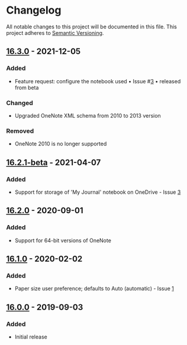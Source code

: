 # Changelog

All notable changes to this project will be documented in this file.
This project adheres to [Semantic Versioning](https://semver.org/).

## [16.3.0] - 2021-12-05

### Added

- Feature request: configure the notebook used &bull; Issue \#[3] &bull; released from beta

### Changed

- Upgraded OneNote XML schema from 2010 to 2013 version

### Removed

- OneNote 2010 is no longer supported

## [16.2.1-beta] - 2021-04-07

### Added

- Support for storage of 'My Journal' notebook on OneDrive - Issue [3]

[3]:https://github.com/atrenton/MyJournal.Notebook/issues/3

## [16.2.0] - 2020-09-01

### Added

- Support for 64-bit versions of OneNote

## [16.1.0] - 2020-02-02

### Added

- Paper size user preference; defaults to Auto (automatic) - Issue [1]

[1]:https://github.com/atrenton/MyJournal.Notebook/issues/1

## [16.0.0] - 2019-09-03

### Added

- Initial release

[16.0.0]:https://github.com/atrenton/MyJournal.Notebook/releases/tag/v16.0.0
[16.1.0]:https://github.com/atrenton/MyJournal.Notebook/releases/tag/v16.1.0
[16.2.0]:https://github.com/atrenton/MyJournal.Notebook/releases/tag/v16.2.0
[16.2.1-beta]:https://github.com/atrenton/MyJournal.Notebook/releases/tag/v16.2.1-beta
[16.3.0]:https://github.com/atrenton/MyJournal.Notebook/releases/tag/v16.3.0
